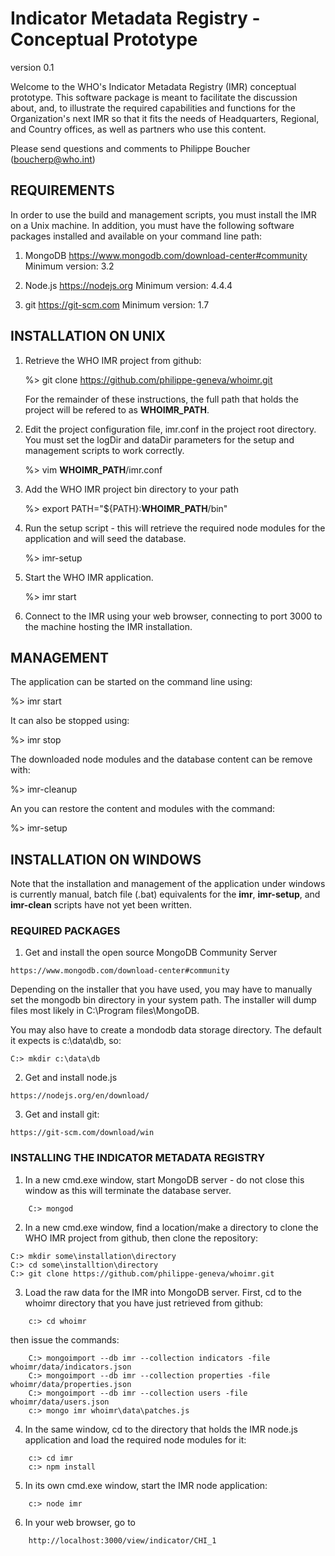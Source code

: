  
# Indicator Metadata Registry - Conceptual Prototype

version 0.1

Welcome to the WHO's Indicator Metadata Registry (IMR) conceptual prototype.
This software package is meant to facilitate the discussion about, and, to 
illustrate the required capabilities and functions for the Organization's next 
IMR so that it fits the needs of Headquarters, Regional, and Country offices, as
well as partners who use this content.

Please send questions and comments to Philippe Boucher (boucherp@who.int)

## REQUIREMENTS

In order to use the build and management scripts, you must install the IMR on
a Unix machine.  In addition, you must have the following software packages 
installed and available on your command line path:

1. MongoDB
   https://www.mongodb.com/download-center#community
   Minimum version: 3.2

2. Node.js
   https://nodejs.org
   Minimum version: 4.4.4

3. git
   https://git-scm.com
   Minimum version: 1.7

## INSTALLATION ON UNIX

1. Retrieve the WHO IMR project from github:

   %> git clone https://github.com/philippe-geneva/whoimr.git

   For the remainder of these instructions, the full path that holds the project
   will be refered to as __WHOIMR_PATH__.

2. Edit the project configuration file, imr.conf in the project root directory.
   You must set the logDir and dataDir parameters for the setup and management
   scripts to work correctly.

   %> vim __WHOIMR_PATH__/imr.conf

3. Add the WHO IMR project bin directory to your path

   %> export PATH="${PATH}:__WHOIMR_PATH__/bin"

4. Run the setup script - this will retrieve the required node modules for the
   application and will seed the database.

   %> imr-setup

5. Start the WHO IMR application.

   %> imr start

6. Connect to the IMR using your web browser, connecting to port 3000 to the 
   machine hosting the IMR installation.

## MANAGEMENT

The application can be started on the command line using:

   %> imr start

It can also be stopped using:

   %> imr stop

The downloaded node modules and the database content can be remove with:
  
   %> imr-cleanup

An you can restore the content and modules with the command:

   %> imr-setup

## INSTALLATION ON WINDOWS

Note that the installation and management of the application under windows
is currently manual, batch file (.bat) equivalents for the __imr__, 
__imr-setup__, and __imr-clean__ scripts have not yet been written.

### REQUIRED PACKAGES

1. Get and install the open source MongoDB Community Server

```
https://www.mongodb.com/download-center#community
```

   Depending on the installer that you have used, you may have to 
   manually set the mongodb bin directory in your system path.
   The installer will dump files most likely in C:\Program files\MongoDB.  

   You may also have to create a mondodb data storage directory.  The
   default it expects is c:\data\db, so:

```
C:> mkdir c:\data\db
```

2. Get and install node.js

```
https://nodejs.org/en/download/
```

3. Get and install git:

```
https://git-scm.com/download/win   
```

### INSTALLING THE INDICATOR METADATA REGISTRY

1. In a new cmd.exe window, start MongoDB server - do not close this
   window as this will terminate the database server.

```
    C:> mongod
```

2. In a new cmd.exe window, find a location/make a directory to clone
   the WHO IMR project from github, then clone the repository:

```
C:> mkdir some\installation\directory
C:> cd some\installtion\directory
C:> git clone https://github.com/philippe-geneva/whoimr.git
```

3. Load the raw data for the IMR into 
   MongoDB server.  First, cd to the whoimr directory that you have
   just retrieved from github:

```
    c:> cd whoimr
```

   then issue the commands:   

```
    C:> mongoimport --db imr --collection indicators -file whoimr/data/indicators.json
    C:> mongoimport --db imr --collection properties -file whoimr/data/properties.json
    C:> mongoimport --db imr --collection users -file whoimr/data/users.json
    c:> mongo imr whoimr\data\patches.js
```

4. In the same window, cd to the directory that holds the IMR node.js 
   application and load the required node modules for it:

```
    c:> cd imr
    c:> npm install 
```

5. In its own cmd.exe window, start the IMR node application:


```
    c:> node imr
```

6. In your web browser, go to 

```
    http://localhost:3000/view/indicator/CHI_1
```

  
   
 
